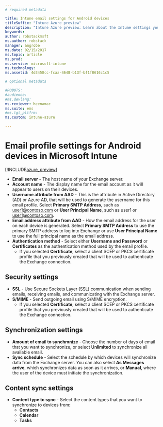 ```yaml
---
# required metadata

title: Intune email settings for Android devicestitleSuffix: "Intune Azure preview"
description: "Intune Azure preview: Learn about the Intune settings you can use to configure email connections on Android devices."
keywords:
author: robstackmsft
ms.author: robstack
manager: angrobe
ms.date: 02/15/2017
ms.topic: article
ms.prod:
ms.service: microsoft-intune
ms.technology:
ms.assetid: 4d3458cc-fcaa-4648-b13f-bf1f0616c1c5

# optional metadata

#ROBOTS:
#audience:
#ms.devlang:
ms.reviewer: heenamac
ms.suite: ems
#ms.tgt_pltfrm:
ms.custom: intune-azure

---
```


# Email profile settings for Android devices in Microsoft Intune

[!INCLUDE[azure_preview](./includes/azure_preview.md)]



- **Email server** - The host name of your Exchange server.
- **Account name** - The display name for the email account as it will appear to users on their devices.
- **Username attribute from AAD** - This is the attribute in Active Directory (AD) or Azure AD, that will be used to generate the username for this email profile. Select **Primary SMTP Address**, such as user1@contoso.com or **User Principal Name**, such as user1 or user1@contoso.com.
- **Email address attribute from AAD** - How the email address for the user on each device is generated. Select **Primary SMTP Address** to use the primary SMTP address to log into Exchange or use **User Principal Name** to use the full principal name as the email address.
- **Authentication method** - Select either **Username and Password** or **Certificates** as the authentication method used by the email profile.
	- If you selected **Certificate**, select a client SCEP or PKCS certificate profile that you previously created that will be used to authenticate the Exchange connection.

## Security settings

- **SSL** - Use Secure Sockets Layer (SSL) communication when sending emails, receiving emails, and communicating with the Exchange server.
- **S/MIME** - Send outgoing email using S/MIME encryption.
	- If you selected **Certificate**, select a client SCEP or PKCS certificate profile that you previously created that will be used to authenticate the Exchange connection.

## Synchronization settings

- **Amount of email to synchronize** - Choose the number of days of email that you want to synchronize, or select **Unlimited** to synchronize all available email.
- **Sync schedule** - Select the schedule by which devices will synchronize data from the Exchange server. You can also select **As Messages arrive**, which synchronizes data as soon as it arrives, or **Manual**, where the user of the device must initiate the synchronization.

## Content sync settings

- **Content type to sync** - Select the content types that you want to synchronize to devices from:
	- **Contacts**
	- **Calendar**
	- **Tasks**
